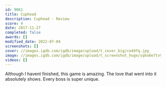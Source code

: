 ```yaml
---
id: 9061
title: Cuphead
description: Cuphead - Review
score: 9
date: 2017-11-27
completed: false
awards: []
modified_date: 2022-07-04
screenshots: []
cover: //images.igdb.com/igdb/image/upload/t_cover_big/co49fq.jpg
image: //images.igdb.com/igdb/image/upload/t_screenshot_huge/sqho6e7tv9verg6j1tvv.jpg
videos: []
---
```

Although I havent finished, this game is amazing. The love that went into it absolutely shows. Every boss is super unique.